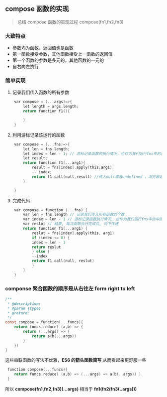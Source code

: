<!--
 * @Author: your name
 * @Date: 2020-05-20 10:27:24
 * @LastEditTime: 2020-05-21 11:13:48
 * @LastEditors: Please set LastEditors
 * @Description: In User Settings Edit
 * @FilePath: /axzo-oms/Users/fgl/functional/02-compose.md
-->

## compose 函数的实现

> 总结 compose 函数的实现过程 compose(fn1,fn2,fn3)

### 大致特点

- 参数均为函数，返回值也是函数
- 第一函数接受参数，其他函数接受上一函数的返回值
- 第一个函数的参数是多元的，其他函数的一元的
- 自右向左执行

### 简单实现

1. 记录我们传入函数的所有参数

```c
    var compose = (...args)=>{
        let length = args.length;
        return function f1(){

        }
    }
```

2. 利用游标记录该运行的函数

```c
    var compose = (...fns)=>{
        let len = fns.length;
        let index = len - 1; // 游标记录函数的执行情况，也作为我们运行fns中的函数的索引
        let result;
        return function f1(...arg1){
            result = fns[index].apply(this,arg1);
            -- index;
            return f1.call(null,result) //传入null或者undefined ，浏览器返回window，其他环境返回global
        }

    }
```

3. 完成代码

```c
    var compose = function (...fns) {
        var len = fns.length // 记录我们传入所有函数的个数
        var index = len - 1 // 游标记录函数执行情况, 也作为我们运行fns中的中函数的索引
        var reslut // 结果, 每次函数执行完成后, 向下传递
        return function f1(...arg1) {
            reslut = fns[index].apply(this, arg1)
            if (index <= 0) {
            index = len - 1
            return reslut
            } else {
            --index
            return f1.call(null, reslut)
            }
        }
    }

```

### componse 聚合函数的顺序是从右往左 form right to left

```c
/**
 * @description:
 * @param {type}
 * @return:
 */
const compose = function(...funcs){
    return funcs.reduce( (a,b) => {
        return (...args) => {
            return a(b(...args))
        }
    })
}

```

这些串联函数的写法不优雅，**ES6 的箭头函数简写**,从而看起来更舒服一些

```c
 function compose(...funcs){
    return funcs.reduce( (a,b) => (...args) => a(b(..args)) )
 }

```

所以 **compose(fn1,fn2,fn3)(...args)** 相当于 **fn1(fn2(fn3(..args)))**
